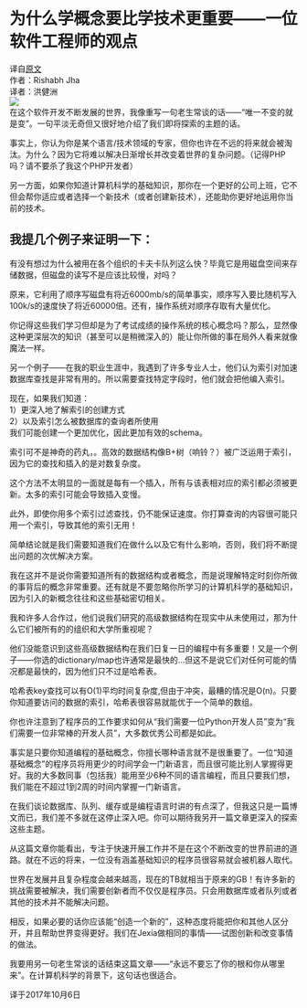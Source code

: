 # 为什么学概念要比学技术更重要——一位软件工程师的观点
译自[原文](https://medium.com/jexia/why-learning-the-concepts-is-more-important-than-learning-the-technology-a-software-engineers-3c936d1b4f51)  
作者：Rishabh Jha<br>译者：洪健洲  
![](图片1.jpeg)  
在这个软件开发不断发展的世界，我像重写一句老生常谈的话——“唯一不变的就是变”。一句平淡无奇但又很好地介绍了我们即将探索的主题的话。

事实上，你认为你是某个语言/技术领域的专家，但你也许在不远的将来就会被淘汰。为什么？因为它将难以解决日渐增长并改变着世界的复杂问题。（记得PHP吗？请不要杀了我这个PHP开发者）  

另一方面，如果你知道计算机科学的基础知识，那你在一个更好的公司上班，它不但会帮你适应或者选择一个新技术（或者创建新技术），还能助你更好地运用你当前的技术。
## 我提几个例子来证明一下：
有没有想过为什么被用在各个组织的卡夫卡队列这么快？毕竟它是用磁盘空间来存储数据，但磁盘的读写不是应该比较慢，对吗？  

原来，它利用了顺序写磁盘有将近6000mb/s的简单事实，顺序写入要比随机写入100k/s的速度快了将近60000倍。还有，操作系统对顺序存取有大量优化。  

你记得这些我们学习但却是为了考试成绩的操作系统的核心概念吗？那么，显然像这种更深层次的知识（甚至可以是稍微深入的）能让你所做的事在局外人看来就像魔法一样。  

另一个例子——在我的职业生涯中，我遇到了许多专业人士，他们认为索引对加速数据库查找是非常有用的。所以需要查找特定字段时，他们就会把他编入索引。  

现在，如果我们知道：  
1）更深入地了解索引的创建方式  
2）以及索引怎么被数据库的查询者所使用  
我们可能创建一个更加优化，因此更加有效的schema。

索引可不是神奇的药丸，。高效的数据结构像B+树（响铃？）被广泛运用于索引，因为它的查找和插入的是对数复杂度。  

这个方法不太明显的一面就是每有一个插入，所有与该表相对应的索引都必须被更新。太多的索引可能会导致插入变慢。  

此外，即使你用多个索引过滤查找，仍不能保证速度。你打算查询的内容很可能只用一个索引，导致其他的索引无用！  

简单结论就是我们需要知道我们在做什么以及它有什么影响，否则，我们将不断提出问题的次优解决方案。  

我在这并不是说你需要知道所有的数据结构或者概念，而是说理解特定时刻你所做的事背后的概念非常重要。还有就是不要忽略你所学习的计算机科学的基础知识，因为引入的新概念往往和这些基础密切相关。  

我和许多人合作过，他们说我们研究的高级数据结构在现实中从未使用过，那为什么它们被所有的的组织和大学所重视呢？

他们没能意识到这些高级数据结构在我们日复一日的编程中有多重要！又是一个例子——你选的dictionary/map也许通常是最快的...但这不是说它们对任何可能的情况都是最快的，因为他们只不过是哈希表。  

哈希表key查找可以有O(1)平均时间复杂度,但由于冲突，最糟的情况是O(n)。只要你知道要访问的数据的索引，哈希表很容易就能优于一个简单的数组。  

你也许注意到了程序员的工作要求如何从“我们需要一位Python开发人员”变为“我们需要一位非常棒的开发人员”，大多数优秀公司都是如此。  

事实是只要你知道编程的基础概念，你擅长哪种语言就不是很重要了。一位“知道基础概念”的程序员将用更少的时间学会一门新语言，而且很可能比别人掌握得更好。我的大多数同事（包括我）能用至少6种不同的语言编程，而且只要我们想，我们能在不超过1到2周的时间内掌握一门新语言。  

在我们谈论数据库、队列、缓存或是编程语言时讲的有点深了，但我这只是一篇博文而已，我们差不多就在这停止深入吧。你可以期待我另开一篇文章更深入的探索这些主题。  

从这篇文章你能看出，专注于快速开展工作并不是在这个不断改变的世界前进的道路。就在不远的将来，一位没有涵盖基础知识的程序员很容易就会被机器人取代。  

世界在发展并且复杂程度会越来越高，现在的TB就相当于原来的GB！有许多新的挑战需要被解决，我们需要创新者而不仅仅是程序员。只会用数据库或者队列或者其他的技术并不能解决问题。  

相反，如果必要的话你应该能“创造一个新的”，这种态度将能把你和其他人区分开，并且帮助世界变得更好。我们在Jexia做相同的事情——试图创新和改变事情的做法。  

我要用另一句老生常谈的话结束这篇文章——“永远不要忘了你的根和你从哪里来”。在计算机科学的背景下，这句话也很适合。

译于2017年10月6日
